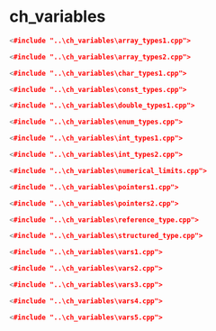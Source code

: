 # ch_variables #

```cpp
<#include "..\ch_variables\array_types1.cpp">
```

```cpp
<#include "..\ch_variables\array_types2.cpp">
```

```cpp
<#include "..\ch_variables\char_types1.cpp">
```

```cpp
<#include "..\ch_variables\const_types.cpp">
```

```cpp
<#include "..\ch_variables\double_types1.cpp">
```

```cpp
<#include "..\ch_variables\enum_types.cpp">
```

```cpp
<#include "..\ch_variables\int_types1.cpp">
```

```cpp
<#include "..\ch_variables\int_types2.cpp">
```

```cpp
<#include "..\ch_variables\numerical_limits.cpp">
```

```cpp
<#include "..\ch_variables\pointers1.cpp">
```

```cpp
<#include "..\ch_variables\pointers2.cpp">
```

```cpp
<#include "..\ch_variables\reference_type.cpp">
```

```cpp
<#include "..\ch_variables\structured_type.cpp">
```

```cpp
<#include "..\ch_variables\vars1.cpp">
```

```cpp
<#include "..\ch_variables\vars2.cpp">
```

```cpp
<#include "..\ch_variables\vars3.cpp">
```

```cpp
<#include "..\ch_variables\vars4.cpp">
```

```cpp
<#include "..\ch_variables\vars5.cpp">
```

